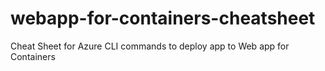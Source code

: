 # webapp-for-containers-cheatsheet
Cheat Sheet for Azure CLI commands to deploy app to Web app for Containers
